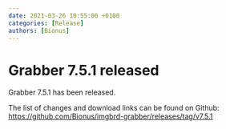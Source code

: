 ```yaml
---
date: 2021-03-26 10:55:00 +0100
categories: [Release]
authors: [Bionus]
---
```



# Grabber 7.5.1 released

Grabber 7.5.1 has been released.

The list of changes and download links can be found on Github:  
<https://github.com/Bionus/imgbrd-grabber/releases/tag/v7.5.1>